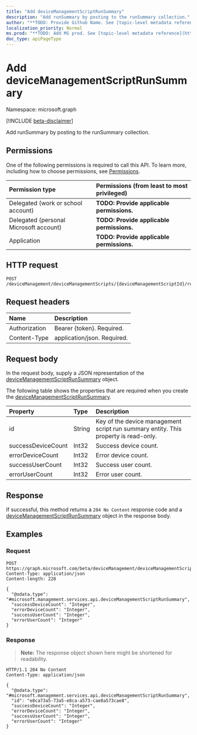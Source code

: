 ```yaml
---
title: "Add deviceManagementScriptRunSummary"
description: "Add runSummary by posting to the runSummary collection."
author: "**TODO: Provide Github Name. See [topic-level metadata reference](https://msgo.azurewebsites.net/add/document/guidelines/metadata.html#topic-level-metadata)**"
localization_priority: Normal
ms.prod: "**TODO: Add MS prod. See [topic-level metadata reference](https://msgo.azurewebsites.net/add/document/guidelines/metadata.html#topic-level-metadata)**"
doc_type: apiPageType
---
```


# Add deviceManagementScriptRunSummary
Namespace: microsoft.graph

[!INCLUDE [beta-disclaimer](../../includes/beta-disclaimer.md)]

Add runSummary by posting to the runSummary collection.

## Permissions
One of the following permissions is required to call this API. To learn more, including how to choose permissions, see [Permissions](/graph/permissions-reference).

|Permission type|Permissions (from least to most privileged)|
|:---|:---|
|Delegated (work or school account)|**TODO: Provide applicable permissions.**|
|Delegated (personal Microsoft account)|**TODO: Provide applicable permissions.**|
|Application|**TODO: Provide applicable permissions.**|

## HTTP request

<!-- {
  "blockType": "ignored"
}
-->
``` http
POST /deviceManagement/deviceManagementScripts/{deviceManagementScriptId}/runSummary/$ref
```

## Request headers
|Name|Description|
|:---|:---|
|Authorization|Bearer {token}. Required.|
|Content-Type|application/json. Required.|

## Request body
In the request body, supply a JSON representation of the [deviceManagementScriptRunSummary](../resources/devicemanagementscriptrunsummary.md) object.

The following table shows the properties that are required when you create the [deviceManagementScriptRunSummary](../resources/devicemanagementscriptrunsummary.md).

|Property|Type|Description|
|:---|:---|:---|
|id|String|Key of the device management script run summary entity. This property is read-only.|
|successDeviceCount|Int32|Success device count.|
|errorDeviceCount|Int32|Error device count.|
|successUserCount|Int32|Success user count.|
|errorUserCount|Int32|Error user count.|



## Response

If successful, this method returns a `204 No Content` response code and a [deviceManagementScriptRunSummary](../resources/devicemanagementscriptrunsummary.md) object in the response body.

## Examples

### Request
<!-- {
  "blockType": "request",
  "name": "create_devicemanagementscriptrunsummary_from_"
}
-->
``` http
POST https://graph.microsoft.com/beta/deviceManagement/deviceManagementScripts/{deviceManagementScriptId}/runSummary/$ref
Content-Type: application/json
Content-length: 228

{
  "@odata.type": "#microsoft.management.services.api.deviceManagementScriptRunSummary",
  "successDeviceCount": "Integer",
  "errorDeviceCount": "Integer",
  "successUserCount": "Integer",
  "errorUserCount": "Integer"
}
```


### Response
>**Note:** The response object shown here might be shortened for readability.
<!-- {
  "blockType": "response",
  "truncated": true,
  "@odata.type": "microsoft.management.services.api.deviceManagementScriptRunSummary"
}
-->
``` http
HTTP/1.1 204 No Content
Content-Type: application/json

{
  "@odata.type": "#microsoft.management.services.api.deviceManagementScriptRunSummary",
  "id": "e8ca73a5-73a5-e8ca-a573-cae8a573cae8",
  "successDeviceCount": "Integer",
  "errorDeviceCount": "Integer",
  "successUserCount": "Integer",
  "errorUserCount": "Integer"
}
```

